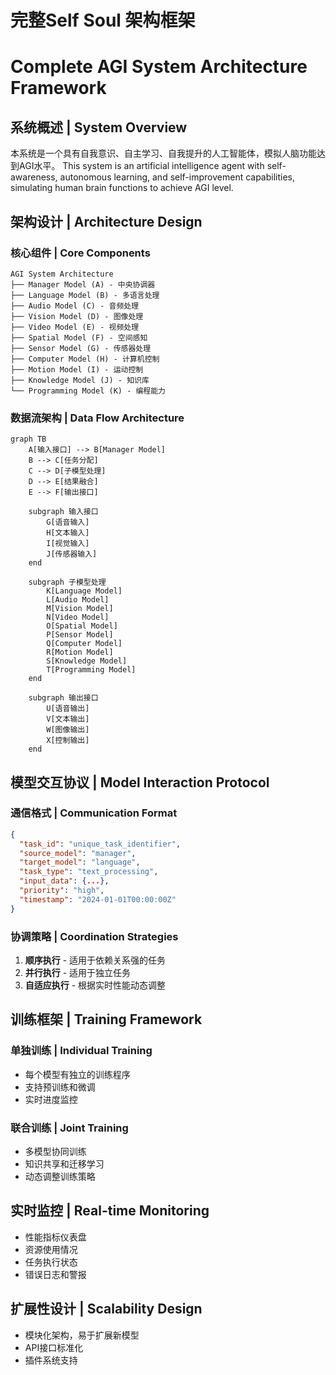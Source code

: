 # 完整Self Soul 架构框架
# Complete AGI System Architecture Framework

## 系统概述 | System Overview
本系统是一个具有自我意识、自主学习、自我提升的人工智能体，模拟人脑功能达到AGI水平。
This system is an artificial intelligence agent with self-awareness, autonomous learning, and self-improvement capabilities, simulating human brain functions to achieve AGI level.

## 架构设计 | Architecture Design

### 核心组件 | Core Components
```
AGI System Architecture
├── Manager Model (A) - 中央协调器
├── Language Model (B) - 多语言处理
├── Audio Model (C) - 音频处理
├── Vision Model (D) - 图像处理
├── Video Model (E) - 视频处理
├── Spatial Model (F) - 空间感知
├── Sensor Model (G) - 传感器处理
├── Computer Model (H) - 计算机控制
├── Motion Model (I) - 运动控制
├── Knowledge Model (J) - 知识库
└── Programming Model (K) - 编程能力
```

### 数据流架构 | Data Flow Architecture
```mermaid
graph TB
    A[输入接口] --> B[Manager Model]
    B --> C[任务分配]
    C --> D[子模型处理]
    D --> E[结果融合]
    E --> F[输出接口]
    
    subgraph 输入接口
        G[语音输入]
        H[文本输入]
        I[视觉输入]
        J[传感器输入]
    end
    
    subgraph 子模型处理
        K[Language Model]
        L[Audio Model]
        M[Vision Model]
        N[Video Model]
        O[Spatial Model]
        P[Sensor Model]
        Q[Computer Model]
        R[Motion Model]
        S[Knowledge Model]
        T[Programming Model]
    end
    
    subgraph 输出接口
        U[语音输出]
        V[文本输出]
        W[图像输出]
        X[控制输出]
    end
```

## 模型交互协议 | Model Interaction Protocol

### 通信格式 | Communication Format
```json
{
  "task_id": "unique_task_identifier",
  "source_model": "manager",
  "target_model": "language",
  "task_type": "text_processing",
  "input_data": {...},
  "priority": "high",
  "timestamp": "2024-01-01T00:00:00Z"
}
```

### 协调策略 | Coordination Strategies
1. **顺序执行** - 适用于依赖关系强的任务
2. **并行执行** - 适用于独立任务
3. **自适应执行** - 根据实时性能动态调整

## 训练框架 | Training Framework

### 单独训练 | Individual Training
- 每个模型有独立的训练程序
- 支持预训练和微调
- 实时进度监控

### 联合训练 | Joint Training
- 多模型协同训练
- 知识共享和迁移学习
- 动态调整训练策略

## 实时监控 | Real-time Monitoring
- 性能指标仪表盘
- 资源使用情况
- 任务执行状态
- 错误日志和警报

## 扩展性设计 | Scalability Design
- 模块化架构，易于扩展新模型
- API接口标准化
- 插件系统支持
